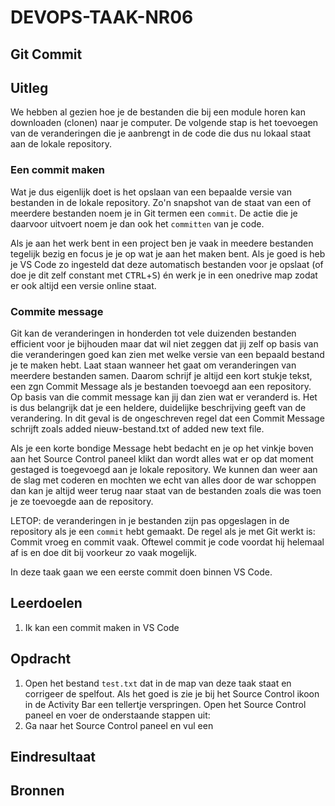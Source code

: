 # DEVOPS-TAAK-NR06

## Git Commit

## Uitleg

We hebben al gezien hoe je de bestanden die bij een module horen kan downloaden (clonen) naar je computer. De volgende stap is het toevoegen van de veranderingen die je aanbrengt in de code die dus nu lokaal staat aan de lokale repository.

### Een commit maken

Wat je dus eigenlijk doet is het opslaan van een bepaalde versie van bestanden in de lokale repository. Zo'n snapshot van de staat van een of meerdere bestanden noem je in Git termen een `commit`. De actie die je daarvoor uitvoert noem je dan ook het `committen` van je code.

Als je aan het werk bent in een project ben je vaak in meedere bestanden tegelijk bezig en focus je je op wat je aan het maken bent. Als je goed is heb je VS Code zo ingesteld dat deze automatisch bestanden voor je opslaat (of doe je dit zelf constant met <kbd>CTRL</kbd>+<kbd>S</kbd>) én werk je in een onedrive map zodat er ook altijd een versie online staat.

### Commite message

Git kan de veranderingen in honderden tot vele duizenden bestanden efficient voor je bijhouden maar dat wil niet zeggen dat jij zelf op basis van die veranderingen goed kan zien met welke versie van een bepaald bestand je te maken hebt. Laat staan wanneer het gaat om veranderingen van meerdere bestanden samen. Daarom schrijf je altijd een kort stukje tekst, een zgn Commit Message als je bestanden toevoegd aan een repository. Op basis van die commit message kan jij dan zien wat er veranderd is. Het is dus belangrijk dat je een heldere, duidelijke beschrijving geeft van de verandering. In dit geval is de ongeschreven regel dat een Commit Message schrijft zoals added nieuw-bestand.txt of added new text file.

Als je een korte bondige Message hebt bedacht en je op het vinkje boven aan het Source Control paneel klikt dan wordt alles wat er op dat moment gestaged is toegevoegd aan je lokale repository. We kunnen dan weer aan de slag met coderen en mochten we echt van alles door de war schoppen dan kan je altijd weer terug naar staat van de bestanden zoals die was toen je ze toevoegde aan de repository.

LETOP: de veranderingen in je bestanden zijn pas opgeslagen in de repository als je een `commit` hebt gemaakt. De regel als je met Git werkt is: Commit vroeg en commit vaak. Oftewel commit je code voordat hij helemaal af is en doe dit bij voorkeur zo vaak mogelijk.

In deze taak gaan we een eerste commit doen binnen VS Code.

## Leerdoelen

1. Ik kan een commit maken in VS Code

## Opdracht

1. Open het bestand `test.txt` dat in de map van deze taak staat en corrigeer de spelfout. Als het goed is zie je bij het Source Control ikoon in de Activity Bar een tellertje verspringen. Open het Source Control paneel en voer de onderstaande stappen uit:
2. Ga naar het Source Control paneel en vul een  

## Eindresultaat

## Bronnen